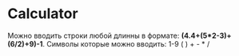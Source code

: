 # Calculator
Можно вводить строки любой длинны в формате: **(4.4+(5*2-3)+(6/2)+9)-1**. 
Символы которые можно вводить: 1-9 ( ) + - * /

